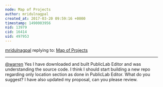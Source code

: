 ```yaml
---
node: Map of Projects
author: mridulnagpal
created_at: 2017-03-20 09:59:16 +0000
timestamp: 1490003956
nid: 13979
cid: 16414
uid: 497953
---
```




[mridulnagpal](../profile/mridulnagpal) replying to: [Map of Projects](../notes/mridulnagpal/03-01-2017/map-of-projects)

----
[@warren](/profile/warren) Yes I have downloaded and built PublicLab Editor and was understanding the source code. I think I should start building a new repo regarding only location section as done in PublicLab Editor. What do you suggest? I have also updated my proposal, can you please review.
